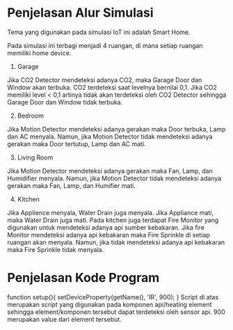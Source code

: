 # Penjelasan Alur Simulasi
Tema yang digunakan pada simulasi IoT ini adalah Smart Home.

Pada simulasi ini terbagi menjadi 4 ruangan, di mana setiap ruangan memiliki home device. 

1.	Garage

Jika CO2 Detector mendeteksi adanya CO2, maka Garage Door dan Window akan terbuka. CO2 terdeteksi saat levelnya bernilai 0,1. Jika CO2 memiliki level < 0,1 artinya tidak akan terdeteksi oleh CO2 Detector sehingga Garage Door dan Window tidak terbuka.

2.	Bedroom

Jika Motion Detector mendeteksi adanya gerakan maka Door terbuka, Lamp dan AC menyala. Namun, jika Motion Detector tidak mendeteksi adanya gerakan maka Door tertutup, Lamp dan AC mati.

3.	Living Room

Jika Motion Detector mendeteksi adanya gerakan maka Fan, Lamp, dan Humidifier menyala. Namun, jika Motion Detector tidak mendeteksi adanya gerakan maka Fan, Lamp, dan Humifier mati.

4.	Kitchen

Jika Applience menyala, Water Drain juga menyala.
Jika Appliance mati, maka Water Drain juga mati.
Pada kitchen juga terdapat Fire Monitor yang digunakan untuk mendeteksi adanya api sumber kebakaran. Jika fire Monitor mendeteksi adanya api kebakaran maka Fire Sprinkle di setiap ruangan akan menyala. Namun, jika tidak mendeteksi adanya api kebakaran maka Fire Sprinkle tidak menyala.

# Penjelasan Kode Program
function setup(){
	setDeviceProperty(getName(), 'IR', 900);
}
Script di atas merupakan script yang digunakan pada komponen api/heating element sehingga element/komponen tersebut dapat terdeteksi oleh sensor api. 900 merupakan value dari element tersebut.
